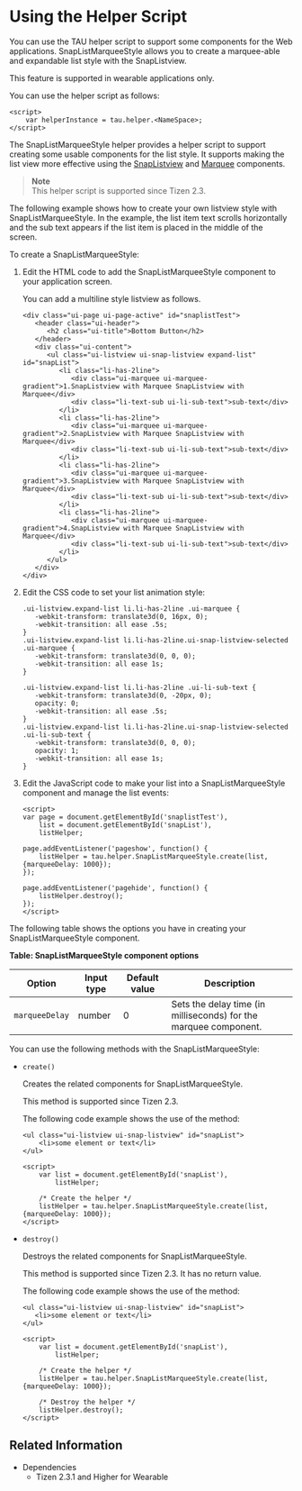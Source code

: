 # Using the Helper Script

You can use the TAU helper script to support some components for the Web applications. SnapListMarqueeStyle allows you to create a marquee-able and expandable list style with the SnapListview.

This feature is supported in wearable applications only.

You can use the helper script as follows:

```
<script>
    var helperInstance = tau.helper.<NameSpace>;
</script>
```

The SnapListMarqueeStyle helper provides a helper script to support creating some usable components for the list style. It supports making the list view more effective using the [SnapListview](../../api/latest/ui_fw_api/Wearable_UIComponents/wearable_snaplistview.htm) and [Marquee](../../api/latest/ui_fw_api/Wearable_UIComponents/wearable_marquee.htm) components.

> **Note**  
> This helper script is supported since Tizen 2.3.

The following example shows how to create your own listview style with SnapListMarqueeStyle. In the example, the list item text scrolls horizontally and the sub text appears if the list item is placed in the middle of the screen.

To create a SnapListMarqueeStyle:

1. Edit the HTML code to add the SnapListMarqueeStyle component to your application screen.

   You can add a multiline style listview as follows.

   ```
   <div class="ui-page ui-page-active" id="snaplistTest">
      <header class="ui-header">
         <h2 class="ui-title">Bottom Button</h2>
      </header>
      <div class="ui-content">
         <ul class="ui-listview ui-snap-listview expand-list" id="snapList">
            <li class="li-has-2line">
               <div class="ui-marquee ui-marquee-gradient">1.SnapListview with Marquee SnapListview with Marquee</div>
               <div class="li-text-sub ui-li-sub-text">sub-text</div>
            </li>
            <li class="li-has-2line">
               <div class="ui-marquee ui-marquee-gradient">2.SnapListview with Marquee SnapListview with Marquee</div>
               <div class="li-text-sub ui-li-sub-text">sub-text</div>
            </li>
            <li class="li-has-2line">
               <div class="ui-marquee ui-marquee-gradient">3.SnapListview with Marquee SnapListview with Marquee</div>
               <div class="li-text-sub ui-li-sub-text">sub-text</div>
            </li>
            <li class="li-has-2line">
               <div class="ui-marquee ui-marquee-gradient">4.SnapListview with Marquee SnapListview with Marquee</div>
               <div class="li-text-sub ui-li-sub-text">sub-text</div>
            </li>
         </ul>
      </div>
   </div>
   ```

2. Edit the CSS code to set your list animation style:

   ```
   .ui-listview.expand-list li.li-has-2line .ui-marquee {
      -webkit-transform: translate3d(0, 16px, 0);
      -webkit-transition: all ease .5s;
   }
   .ui-listview.expand-list li.li-has-2line.ui-snap-listview-selected .ui-marquee {
      -webkit-transform: translate3d(0, 0, 0);
      -webkit-transition: all ease 1s;
   }

   .ui-listview.expand-list li.li-has-2line .ui-li-sub-text {
      -webkit-transform: translate3d(0, -20px, 0);
      opacity: 0;
      -webkit-transition: all ease .5s;
   }
   .ui-listview.expand-list li.li-has-2line.ui-snap-listview-selected .ui-li-sub-text {
      -webkit-transform: translate3d(0, 0, 0);
      opacity: 1;
      -webkit-transition: all ease 1s;
   }
   ```

3. Edit the JavaScript code to make your list into a SnapListMarqueeStyle component and manage the list events:

   ```
   <script>
   var page = document.getElementById('snaplistTest'),
       list = document.getElementById('snapList'),
       listHelper;

   page.addEventListener('pageshow', function() {
       listHelper = tau.helper.SnapListMarqueeStyle.create(list, {marqueeDelay: 1000});
   });

   page.addEventListener('pagehide', function() {
       listHelper.destroy();
   });
   </script>
   ```

The following table shows the options you have in creating your SnapListMarqueeStyle component.

**Table: SnapListMarqueeStyle component options**

| Option         | Input type | Default value | Description                              |
| -------------- | ---------- | ------------- | ---------------------------------------- |
| `marqueeDelay` | number     | 0             | Sets the delay time (in milliseconds) for the marquee component. |

You can use the following methods with the SnapListMarqueeStyle:

- `create()`

  Creates the related components for SnapListMarqueeStyle.

  This method is supported since Tizen 2.3.

  The following code example shows the use of the method:
  
    ```
    <ul class="ui-listview ui-snap-listview" id="snapList">
        <li>some element or text</li>
    </ul>

    <script>
        var list = document.getElementById('snapList'),
            listHelper;

        /* Create the helper */
        listHelper = tau.helper.SnapListMarqueeStyle.create(list, {marqueeDelay: 1000});
    </script>
    ```

- `destroy()`

  Destroys the related components for SnapListMarqueeStyle.

  This method is supported since Tizen 2.3. It has no return value.

  The following code example shows the use of the method:

  ```
  <ul class="ui-listview ui-snap-listview" id="snapList">
     <li>some element or text</li>
  </ul>

  <script>
      var list = document.getElementById('snapList'),
          listHelper;

      /* Create the helper */
      listHelper = tau.helper.SnapListMarqueeStyle.create(list, {marqueeDelay: 1000});

      /* Destroy the helper */
      listHelper.destroy();
  </script>
  ```

## Related Information
* Dependencies  
  - Tizen 2.3.1 and Higher for Wearable
